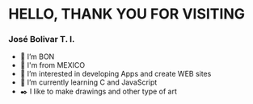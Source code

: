# HELLO, THANK YOU FOR VISITING
### José Bolivar T. I.
- 👋 I’m BON
- 🌮 I'm from MEXICO 
- 👀 I’m interested in developing Apps and create WEB sites 
- 🌱 I’m currently learning C and JavaScript
- ✒️ I like to make drawings and other type of art

<!---
Proyect-BON/Proyect-BON is a ✨ special ✨ repository because its `README.md` (this file) appears on your GitHub profile.
You can click the Preview link to take a look at your changes.
--->
